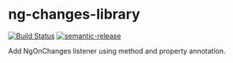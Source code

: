 # ng-changes-library
[![Build Status](https://travis-ci.org/alfredosalzillo/ng-changes-listener.svg?branch=master)](https://travis-ci.org/alfredosalzillo/ng-changes-listener)
[![semantic-release](https://img.shields.io/badge/%20%20%F0%9F%93%A6%F0%9F%9A%80-semantic--release-e10079.svg)](https://github.com/semantic-release/semantic-release)

Add NgOnChanges listener using method and property annotation.

